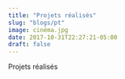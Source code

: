 ```yaml
---
title: "Projets réalisés"
slug: "blogs/pt"
image: cinéma.jpg
date: 2017-10-31T22:27:21-05:00
draft: false
---
```

Projets réalisés
